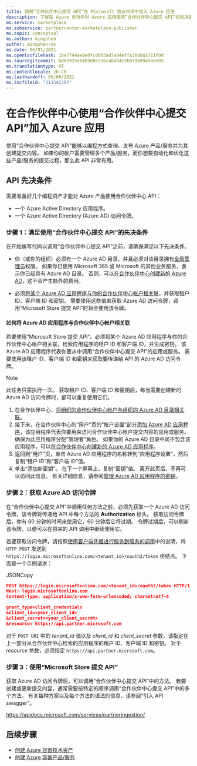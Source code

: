 ```yaml
---
title: 使用“合作伙伴中心提交 API”在 Microsoft 商业市场中加入 Azure 应用
description: 了解在 Azure 市场中对 Azure 应用使用“合作伙伴中心提交 API”的先决条件。
ms.service: marketplace
ms.subservice: partnercenter-marketplace-publisher
ms.topic: conceptual
ms.author: mingshen
author: mingshen-ms
ms.date: 06/01/2021
ms.openlocfilehash: 1be7744ae9e0fcd803ad7ab4effa30dda5711f0d
ms.sourcegitcommit: bd65925eb409d0c516c48494c5b97960949aee05
ms.translationtype: HT
ms.contentlocale: zh-CN
ms.lasthandoff: 06/06/2021
ms.locfileid: "111542307"
---
```

# <a name="partner-center-submission-api-to-onboard-azure-apps-in-partner-center"></a>在合作伙伴中心使用“合作伙伴中心提交 API”加入 Azure 应用

使用“合作伙伴中心提交 API”能够以编程方式查询、发布 Azure 产品/服务并为其创建提交内容。  如果你的帐户需要管理多个产品/服务，而你想要自动化和优化这些产品/服务的提交过程，那么此 API 非常有用。

## <a name="api-prerequisites"></a>API 先决条件

需要准备好几个编程资产才能对 Azure 产品使用合作伙伴中心 API： 

- 一个 Azure Active Directory 应用程序。
- 一个 Azure Active Directory (Azure AD) 访问令牌。

### <a name="step-1-complete-prerequisites-for-using-the-partner-center-submission-api"></a>步骤 1：满足使用“合作伙伴中心提交 API”的先决条件

在开始编写代码以调用“合作伙伴中心提交 API”之前，请确保满足以下先决条件。

- 你（或你的组织）必须有一个 Azure AD 目录，并且必须对该目录拥有[全局管理员](../active-directory/roles/permissions-reference.md)权限。 如果你已使用 Microsoft 365 或 Microsoft 的其他业务服务，表示你已经具有 Azure AD 目录。 否则，可以[在合作伙伴中心创建新的 Azure AD](/windows/uwp/publish/associate-azure-ad-with-partner-center#create-a-brand-new-azure-ad-to-associate-with-your-partner-center-account)，这不会产生额外的费用。

- 必须[将某个 Azure AD 应用程序与你的合作伙伴中心帐户相关联](/windows/uwp/monetize/create-and-manage-submissions-using-windows-store-services#associate-an-azure-ad-application-with-your-windows-partner-center-account)，并获取租户 ID、客户端 ID 和密钥。 需要使用这些值来获取 Azure AD 访问令牌，调用“Microsoft Store 提交 API”时将会使用该令牌。

#### <a name="how-to-associate-an-azure-ad-application-with-your-partner-center-account"></a>如何将 Azure AD 应用程序与合作伙伴中心帐户相关联

若要使用“Microsoft Store 提交 API”，必须将某个 Azure AD 应用程序与你的合作伙伴中心帐户相关联，检索应用程序的租户 ID 和客户端 ID，并生成密钥。 该 Azure AD 应用程序代表你要从中调用“合作伙伴中心提交 API”的应用或服务。 需要使用该租户 ID、客户端 ID 和密钥来获取要传递给 API 的 Azure AD 访问令牌。

>[!Note]
>此任务只需执行一次。 获取租户 ID、客户端 ID 和密钥后，每当需要创建新的 Azure AD 访问令牌时，都可以重复使用它们。

1. 在合作伙伴中心，[将组织的合作伙伴中心帐户与组织的 Azure AD 目录相关联](/windows/uwp/publish/associate-azure-ad-with-partner-center)。
1. 接下来，在合作伙伴中心的“用户”页的“帐户设置”部分[添加 Azure AD 应用程序](/windows/uwp/publish/add-users-groups-and-azure-ad-applications#add-azure-ad-applications-to-your-partner-center-account)，该应用程序代表你要用来访问合作伙伴中心帐户提交内容的应用或服务。  确保为此应用程序分配“管理者”角色。 如果你的 Azure AD 目录中尚不包含该应用程序，可以[在合作伙伴中心创建新的 Azure AD 应用程序](/windows/uwp/publish/add-users-groups-and-azure-ad-applications#create-a-new-azure-ad-application-account-in-your-organizations-directory-and-add-it-to-your-partner-center-account)。
1. 返回到“用户”页，单击 Azure AD 应用程序的名称转到“应用程序设置”，然后复制“租户 ID”和“客户端 ID”值。  
1. 单击“添加新密钥”。 在下一个屏幕上，复制“密钥”值。 离开此页后，不再可以访问此信息。 有关详细信息，请参阅[管理 Azure AD 应用程序的密钥](/windows/uwp/publish/add-users-groups-and-azure-ad-applications#manage-keys)。

### <a name="step-2-obtain-an-azure-ad-access-token"></a>步骤 2：获取 Azure AD 访问令牌

在“合作伙伴中心提交 API”中调用任何方法之前，必须先获取一个 Azure AD 访问令牌，该令牌将传递给 API 中每个方法的 **Authorization** 标头。 获取访问令牌后，你有 60 分钟的时间来使用它，60 分钟后它将过期。 令牌过期后，可以刷新该令牌，以便可以在将来的 API 调用中继续使用它。

若要获取访问令牌，请按照[使用客户端凭据进行服务到服务的调用](../active-directory/azuread-dev/v1-oauth2-client-creds-grant-flow.md)中的说明，将 `HTTP POST` 发送到 `https://login.microsoftonline.com/<tenant_id>/oauth2/token` 终结点。 下面是一个示例请求：

JSONCopy
```Json
POST https://login.microsoftonline.com/<tenant_id>/oauth2/token HTTP/1.1
Host: login.microsoftonline.com
Content-Type: application/x-www-form-urlencoded; charset=utf-8

grant_type=client_credentials
&client_id=<your_client_id>
&client_secret=<your_client_secret>
&resource= https://api.partner.microsoft.com
```

对于 `POST URI` 中的 *tenant_id* 值以及 *client_id* 和 *client_secret* 参数，请指定在上一部分从合作伙伴中心检索的应用程序的租户 ID、客户端 ID 和密钥。 对于 *resource* 参数，必须指定 `https://api.partner.microsoft.com`。

### <a name="step-3-use-the-microsoft-store-submission-api"></a>步骤 3：使用“Microsoft Store 提交 API”

获取 Azure AD 访问令牌后，可以调用“合作伙伴中心提交 API”中的方法。 若要创建或更新提交内容，通常需要按特定的顺序调用“合作伙伴中心提交 API”中的多个方法。 有关每种方案以及每个方法的语法的信息，请参阅“引入 API swagger”。

https://apidocs.microsoft.com/services/partneringestion/

## <a name="next-steps"></a>后续步骤

* [创建 Azure 容器技术资产](azure-container-technical-assets.md)
* [创建 Azure 容器产品/服务](azure-container-offer-setup.md)